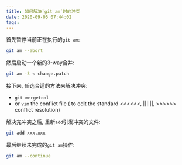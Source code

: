 ```yaml
---
title: 如何解决`git am`时的冲突
date: 2020-09-05 07:44:02
tags:
---
```


首先暂停当前正在执行的`git am`:
<!--more-->
```bash
git am --abort
```

然后启动一个新的3-way合并:

```bash
git am -3 < change.patch
```

接下来, 任选合适的方法来解决冲突:

- `git mergetool`
- or `vim` the conflict file ( to edit the standard <<<<<<, ||||||, >>>>>> conflict resolution)

解决完冲突之后, 重新`add`引发冲突的文件:

```bash
git add xxx.xxx
```

最后继续未完成的`git am`操作:

```bash
git am --continue
```
